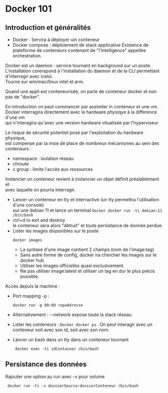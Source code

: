 # Docker 101

## Introduction et généralités

- Docker : Servira à déployer uin conteneur
- Docker compose : déploiement de stack applicative
  Existence de plateforme de conteneurs contenant de "l'intelligence" appellée orchestration.

Docker est un daemon : service tournant en background sur un poste.  
L'installation corerspond à l'installation du daemon et de la CLI permettant  
d'interragir avec icelui.  
Tourne sur win/mac/linux intel et arm.

Quand une appli est conteneurisée, on parle de conteneur docker et non pas de "docker".

En introduction on peut commencer par assimiler in conteneur et une vm.  
Docker interragira directement avec le hardware physiqye à la différence d'une vm  
qui n'interagira qu'avec une version hardware vitualisée par l'hyperviseur.

Le risque de sécurité potentiel posé par l'exploitation du hardware physique,  
est compensé par la msie de place de nombreux mécanismes au sein des contenaurs :

- namespace : isolation réseau
- chroute
- c group : limite l'accès aux ressources

Instancier un conteneur revient à instancier un objet définit préalablement et  
avec laquelle on pourra interragir.

- Lancer un conteneur en tty et interractive (un tty permettra l'utilisation d'une console)  
  sur une debian 11 et lance un terminal
  `Docker docker run -ti debian:11 /bin/bash `
- ctrl+d to exit and destroy  
  le conteneur sera alors "détruit" et toute persistance de donnée perdue.
- Lister les images disponibles sur le poste
  ```Docker
  docker images
  ```
  - La syntaxe d'une image contient 2 champs (nom de l'image:tag)
  - Sans autre forme de config, docker ira chercher les images sur le docker hub
  - Utiliser les images officielles quasi exclusivement.
  - Ne pas utiliser image:latest et utiliser un tag en dur le plus précis possible.

Accès depuis la machine :

- Port mapping -p :
  ```Docker
  docker run -p 80:80 repoAdresse
  ```
- Alternativement : --network expose toute la stack réseau
- Lister les conteneurs :
  `Docker docker ps `
  On peut interagir avec un conteneur soit avec son id, soit avec son nom.

- Lancer un bash dans un tty dans un conteneur tournant
  ```Docker
   docker exec -ti idContainer /bin/bash
  ```

## Persistance des données

Rajouter une option au run avec -v pour volume
```Docker
 docker run -ti -v dossierSource:dossierConteneur /bin/bash
```

